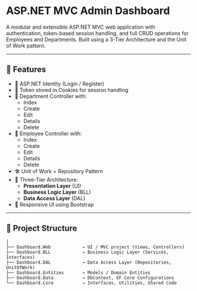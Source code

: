 # ASP.NET MVC Admin Dashboard

A modular and extensible ASP.NET MVC web application with authentication, token-based session handling, and full CRUD operations for Employees and Departments. Built using a 3-Tier Architecture and the Unit of Work pattern.

---

## 🚀 Features

- 🔐 ASP.NET Identity (Login / Register)
- 🍪 Token stored in Cookies for session handling
- 📂 Department Controller with:
  - Index
  - Create
  - Edit
  - Details
  - Delete
- 👤 Employee Controller with:
  - Index
  - Create
  - Edit
  - Details
  - Delete
- 🛠️ Unit of Work + Repository Pattern
- 🧱 Three-Tier Architecture:
  - **Presentation Layer** (UI)
  - **Business Logic Layer** (BLL)
  - **Data Access Layer** (DAL)
- 🎨 Responsive UI using Bootstrap

---

## 📁 Project Structure

```plaintext
│
├── Dashboard.Web            → UI / MVC project (Views, Controllers)
├── Dashboard.BLL            → Business Logic Layer (Services, Interfaces)
├── Dashboard.DAL            → Data Access Layer (Repositories, UnitOfWork)
├── Dashboard.Entities       → Models / Domain Entities
├── Dashboard.Data           → DbContext, EF Core Configurations
└── Dashboard.Core           → Interfaces, Utilities, Shared Code
